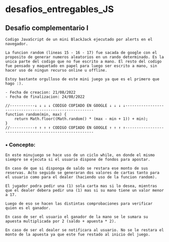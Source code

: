 # desafios_entregables_JS

## Desafio complementario I
    Codigo JavaScript de un mini BlackJack ejecutado por alerts en el navegador.

    La funcion random (lineas 15 - 16 - 17) fue sacada de google con el proposito de generar numeros aleatorios en un rando determinado. Es la unica parte del codigo que no fue escrito a mano. El resto del codigo fue pensado y maquetado en papel para luego ser escrito a mano, sin hacer uso de ningun recurso online u offline.

    Estoy bastante orgulloso de este mini juego ya que es el primero que hago :).

    - Fecha de creacion: 21/08/2022
    - Fecha de finalizacion: 24/08/2022

```
//-----------↓ ↓ ↓ ↓ CODIGO COPIADO EN GOOGLE ↓ ↓ ↓ ↓--------------------------------------------------------
function random(min, max) {
    return Math.floor((Math.random() * (max - min + 1)) + min);
}
//-----------↑ ↑ ↑ ↑ CODIGO COPIADO EN GOOGLE ↑ ↑ ↑ ↑--------------------------------------------------------
```
### • Concepto:
    En este minujuego se hace uso de un ciclo while, en donde el mismo siempre se ejecuta si el usuario dispone de fondos para apostar.

    En caso de que si disponga de saldo se restara ese monto de sus reservas. Acto seguido se generaran dos valores de cartas tanto para el usuario como para el dealer (haciendo uso de la funcion random).

    El jugador podra pedir una (1) sola carta mas si lo desea, mientras que el dealer debera pedir una (1) mas si su mano tiene un valor menor a 17.

    Luego de eso se hacen las distintas comprobaciones para verificar quien es el ganador.

    En caso de ser el usuario el ganador de la mano se le sumara su apuesta multiplicada por 2 (saldo + apuesta * 2).

    En caso de ser el dealer se notificara al usuario. No se le restara el monto de la apuesta ya que este fue restado al inicio del juego.